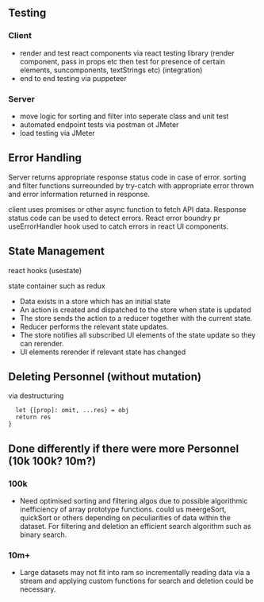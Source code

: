## Testing

### Client

- render and test react components via react testing library (render component, pass in props etc then test for presence of certain elements, suncomponents, textStrings etc) (integration)
- end to end testing via puppeteer

### Server

- move logic for sorting and filter into seperate class and unit test
- automated endpoint tests via postman ot JMeter
- load testing via JMeter

## Error Handling

Server returns appropriate response status code in case of error. sorting and filter functions surreounded by try-catch with appropriate error thrown and error information returned in response.

client uses promises or other async function to fetch API data. Response status code can be used to detect errors. React error boundry pr useErrorHandler hook used to catch errors in react UI components.

## State Management

react hooks (usestate)

state container such as redux

- Data exists in a store which has an initial state
- An action is created and dispatched to the store when state is updated
- The store sends the action to a reducer together with the current state.
- Reducer performs the relevant state updates.
- The store notifies all subscribed UI elements of the state update so they can rerender.
- UI elements rerender if relevant state has changed

## Deleting Personnel (without mutation)

via destructuring

```const doSomething = (obj, prop) => {
  let {[prop]: omit, ...res} = obj
  return res
}
```

## Done differently if there were more Personnel (10k 100k? 10m?)

### 100k

- Need optimised sorting and filtering algos due to possible algorithmic inefficiency of array prototype functions. could us meergeSort, quickSort or others depending on peculiarities of data within the dataset. For filtering and deletion an efficient search algorithm such as binary search.

### 10m+

- Large datasets may not fit into ram so incrementally reading data via a stream and applying custom functions for search and deletion could be necessary.

